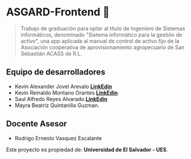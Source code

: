 # ASGARD-Frontend 💚

> Trabajo de graduación para optar al título de Ingeniero de Sistemas informáticos, denominado "Sistema informático para la gestión de activo", una app aplicada al manual de control de activo fijo de la Asociación cooperativa de aprovisionamiento agropecuario de San Sebastián ACASS de R.L.


## Equipo de desarrolladores
* Kevin Alexander Jovel Arevalo [**LinkEdin**](https://www.linkedin.com/in/kevin-alexander-jovel-arevalo-324327195/ "ver LinkedIn")
* Kevin Reinaldo Montano Orantes [**LinkEdin**](https://www.linkedin.com/in/kevin-reinaldo-montano-orantes-6a14571a5/ "ver LinkedIn")
* Saul Alfredo Reyes Alvarado.[**LinkEdin**](https://www.linkedin.com/in/sa%C3%BAl-reyes-4757021a5/ "ver LinkedIn")
* Mayra Beatriz Quintanilla Guzman.

## Docente Asesor
* Rodrigo Ernesto Vasquez Escalante

Este proyecto es propiedad de: **Universidad de El Salvador - UES**. 